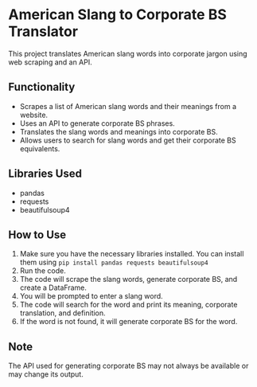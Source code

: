 # American Slang to Corporate BS Translator

This project translates American slang words into corporate jargon using web scraping and an API.

## Functionality

* Scrapes a list of American slang words and their meanings from a website.
* Uses an API to generate corporate BS phrases.
* Translates the slang words and meanings into corporate BS.
* Allows users to search for slang words and get their corporate BS equivalents.

## Libraries Used

* pandas
* requests
* beautifulsoup4

## How to Use

1. Make sure you have the necessary libraries installed. You can install them using `pip install pandas requests beautifulsoup4`
2. Run the code.
3. The code will scrape the slang words, generate corporate BS, and create a DataFrame.
4. You will be prompted to enter a slang word.
5. The code will search for the word and print its meaning, corporate translation, and definition.
6. If the word is not found, it will generate corporate BS for the word.

## Note

The API used for generating corporate BS may not always be available or may change its output.